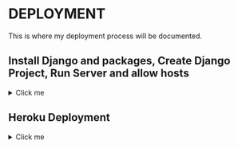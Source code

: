 # DEPLOYMENT

This is where my deployment process will be documented.

## Install Django and packages, Create Django Project, Run Server and allow hosts

<details>
<summary>Click me</summary>

- Install django with *pip3 install django~=4.2.1*
- Install gunicorn with *pip3 install gunicorn ~=20.1*
- Install whitenoise with *pip3 install whitenoise~=6.5.0*
- Install psycopg2 and dj_database_url with *pip3 install dj_database_url~=0.5 psycopg2~=2.9*

- Use command *pip3 freeze --local > requirements.txt* to create requirements.txt and add relavent packages to it.

![requirements.txt after install](docs/local_deployment/01-requirements.txt.png)

## Create Django Project 

- Using the command *django-admin startproject elite .* creates our django project at the top level.

![Django Project Directory](docs/local_deployment/02-django-project.png)

## running the server and allowing hosts

Using the command *python3 manage.py runserver* opens the server in port 8000. The server needs allowed hosts in elite-cuisine/settings.py to be added.

![Disallowed host](docs/local_deployment/03-disallowed-host.png)

![Successful project](docs/local_deployment/04-install-succesful.png)

</details>

## Heroku Deployment

<details>
<summary>Click me</summary>

Navigate to your Heroku dashboard and create a new Heroku app.

![Start app](docs/heroku_deployment/01-start-app.png)

![Create app](docs/heroku_deployment/02-create-app.png)

Add DISABLE_COLLECTSTATIC with a Value of 1 to stop Heroku uploading static files.

![DISABLE_COLLECTSTATIC](docs/heroku_deployment/03-collectstatic.png)

Create a Procfile to allow Heroku to deploy using Gunicorn.

![Procfile](docs/heroku_deployment/04-procfile.png)

Add Heroku to allowed hosts in elite_cuisine/settings.py.

![Heroku host](docs/heroku_deployment/05-heroku-host.png)